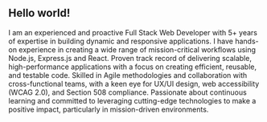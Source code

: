 ## Hello world!

I am an experienced and proactive Full Stack Web Developer with 5+ years of expertise in building dynamic and responsive applications. I have hands-on experience in creating a wide range of mission-critical workflows using Node.js, Express.js and React. Proven track record of delivering scalable, high-performance applications with a focus on creating efficient, reusable, and testable code. Skilled in Agile methodologies and collaboration with cross-functional teams, with a keen eye for UX/UI design, web accessibility (WCAG 2.0), and Section 508 compliance. Passionate about continuous learning and committed to leveraging cutting-edge technologies to make a positive impact, particularly in mission-driven environments.



<!---
dwalley606/dwalley606 is a ✨ special ✨ repository because its `README.md` (this file) appears on your GitHub profile.
You can click the Preview link to take a look at your changes.
--->
